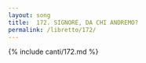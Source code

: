 ```yaml
---
layout: song
title:  172. SIGNORE, DA CHI ANDREMO?
permalink: /libretto/172/
---
```

{% include canti/172.md %}   